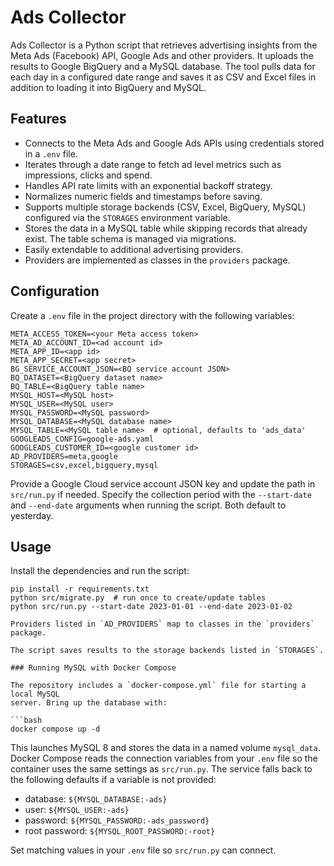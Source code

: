 # Ads Collector

Ads Collector is a Python script that retrieves advertising insights from the Meta Ads (Facebook) API, Google Ads and other providers. It uploads the results to Google BigQuery and a MySQL database. The tool pulls data for each day in a configured date range and saves it as CSV and Excel files in addition to loading it into BigQuery and MySQL.

## Features
- Connects to the Meta Ads and Google Ads APIs using credentials stored in a `.env` file.
- Iterates through a date range to fetch ad level metrics such as impressions, clicks and spend.
- Handles API rate limits with an exponential backoff strategy.
- Normalizes numeric fields and timestamps before saving.
- Supports multiple storage backends (CSV, Excel, BigQuery, MySQL) configured via the `STORAGES` environment variable.
- Stores the data in a MySQL table while skipping records that already exist. The table schema is managed via migrations.
- Easily extendable to additional advertising providers.
- Providers are implemented as classes in the `providers` package.

## Configuration
Create a `.env` file in the project directory with the following variables:

```
META_ACCESS_TOKEN=<your Meta access token>
META_AD_ACCOUNT_ID=<ad account id>
META_APP_ID=<app id>
META_APP_SECRET=<app secret>
BG_SERVICE_ACCOUNT_JSON=<BQ service account JSON>
BQ_DATASET=<BigQuery dataset name>
BQ_TABLE=<BigQuery table name>
MYSQL_HOST=<MySQL host>
MYSQL_USER=<MySQL user>
MYSQL_PASSWORD=<MySQL password>
MYSQL_DATABASE=<MySQL database name>
MYSQL_TABLE=<MySQL table name>  # optional, defaults to 'ads_data'
GOOGLEADS_CONFIG=google-ads.yaml
GOOGLEADS_CUSTOMER_ID=<google customer id>
AD_PROVIDERS=meta,google
STORAGES=csv,excel,bigquery,mysql
```

Provide a Google Cloud service account JSON key and update the path in
`src/run.py` if needed. Specify the collection period with the `--start-date`
and `--end-date` arguments when running the script. Both default to yesterday.

## Usage
Install the dependencies and run the script:

```
pip install -r requirements.txt
python src/migrate.py  # run once to create/update tables
python src/run.py --start-date 2023-01-01 --end-date 2023-01-02

Providers listed in `AD_PROVIDERS` map to classes in the `providers` package.

The script saves results to the storage backends listed in `STORAGES`.

### Running MySQL with Docker Compose

The repository includes a `docker-compose.yml` file for starting a local MySQL
server. Bring up the database with:

```bash
docker compose up -d
```

This launches MySQL 8 and stores the data in a named volume `mysql_data`.
Docker Compose reads the connection variables from your `.env` file so the
container uses the same settings as `src/run.py`. The service falls back to the
following defaults if a variable is not provided:

- database: `${MYSQL_DATABASE:-ads}`
- user: `${MYSQL_USER:-ads}`
- password: `${MYSQL_PASSWORD:-ads_password}`
- root password: `${MYSQL_ROOT_PASSWORD:-root}`

Set matching values in your `.env` file so `src/run.py` can connect.

